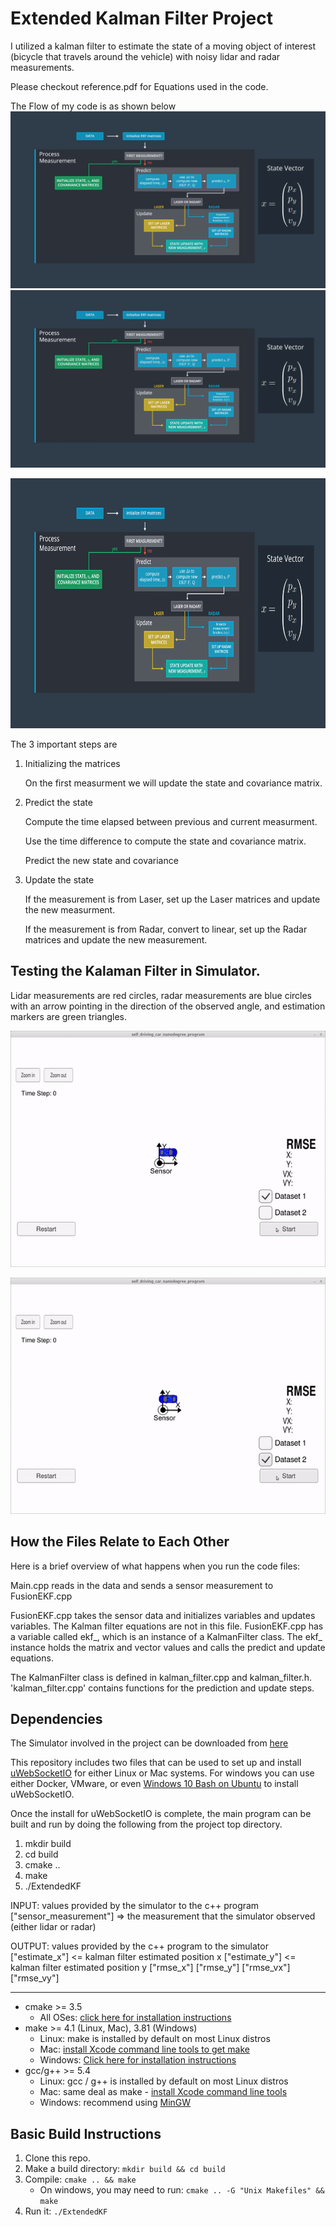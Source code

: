 # Extended Kalman Filter Project 
I utilized a kalman filter to estimate the state of a moving object of interest (bicycle that travels around the vehicle) with noisy lidar and radar measurements. 

Please checkout reference.pdf for Equations used in the code.

The Flow of my code is as shown below
![Alt text](Output/f2.png?raw=true "Optional Title")
![Alt text](https://github.com/sanketgujar/Extended-Kalman-Filter/blob/master/Output/f2.png)
<p>
    <img src="https://github.com/sanketgujar/Extended-Kalman-Filter/blob/master/Output/f2.png" width="600" height="400" />
</p>


The 3 important steps are 

1. Initializing the matrices    
   
   On the first measurment we will update the state and covariance matrix.  

2. Predict the state 
   
   Compute the time elapsed between previous and current measurment.
   
   Use the time difference to compute the state and covariance matrix.
   
   Predict the new state and covariance 
   
3. Update the state 
   
   If the measurement is from Laser, set up the Laser matrices and update the new measurment.
   
   If the measurement is from Radar, convert to linear, set up the Radar matrices and update the new measurement.



## Testing the Kalaman Filter in Simulator. 

Lidar measurements are red circles, radar measurements are blue circles with an arrow pointing in the direction of the observed angle, and estimation markers are green triangles.

![Alt text](https://github.com/sanketgujar/Extended-Kalman-Filter/blob/master/Output/1.gif)

![Alt text](https://github.com/sanketgujar/Extended-Kalman-Filter/blob/master/Output/2.gif)


## How the Files Relate to Each Other
Here is a brief overview of what happens when you run the code files:

Main.cpp reads in the data and sends a sensor measurement to FusionEKF.cpp

FusionEKF.cpp takes the sensor data and initializes variables and updates variables. The Kalman filter equations are not in this file. FusionEKF.cpp has a variable called ekf_, which is an instance of a KalmanFilter class. The ekf_ instance holds the matrix and vector values and calls the predict and update equations.

The KalmanFilter class is defined in kalman_filter.cpp and kalman_filter.h. 'kalman_filter.cpp' contains functions for the prediction and update steps.

## Dependencies

The Simulator involved in the project can be downloaded from [here](https://github.com/udacity/self-driving-car-sim/releases)

This repository includes two files that can be used to set up and install [uWebSocketIO](https://github.com/uWebSockets/uWebSockets) for either Linux or Mac systems. For windows you can use either Docker, VMware, or even [Windows 10 Bash on Ubuntu](https://www.howtogeek.com/249966/how-to-install-and-use-the-linux-bash-shell-on-windows-10/) to install uWebSocketIO.

Once the install for uWebSocketIO is complete, the main program can be built and run by doing the following from the project top directory.

1. mkdir build
2. cd build
3. cmake ..
4. make
5. ./ExtendedKF


INPUT: values provided by the simulator to the c++ program
["sensor_measurement"] => the measurement that the simulator observed (either lidar or radar)

OUTPUT: values provided by the c++ program to the simulator
["estimate_x"] <= kalman filter estimated position x
["estimate_y"] <= kalman filter estimated position y
["rmse_x"]
["rmse_y"]
["rmse_vx"]
["rmse_vy"]

---


* cmake >= 3.5
  * All OSes: [click here for installation instructions](https://cmake.org/install/)
* make >= 4.1 (Linux, Mac), 3.81 (Windows)
  * Linux: make is installed by default on most Linux distros
  * Mac: [install Xcode command line tools to get make](https://developer.apple.com/xcode/features/)
  * Windows: [Click here for installation instructions](http://gnuwin32.sourceforge.net/packages/make.htm)
* gcc/g++ >= 5.4
  * Linux: gcc / g++ is installed by default on most Linux distros
  * Mac: same deal as make - [install Xcode command line tools](https://developer.apple.com/xcode/features/)
  * Windows: recommend using [MinGW](http://www.mingw.org/)


## Basic Build Instructions

1. Clone this repo.
2. Make a build directory: `mkdir build && cd build`
3. Compile: `cmake .. && make` 
   * On windows, you may need to run: `cmake .. -G "Unix Makefiles" && make`
4. Run it: `./ExtendedKF `
